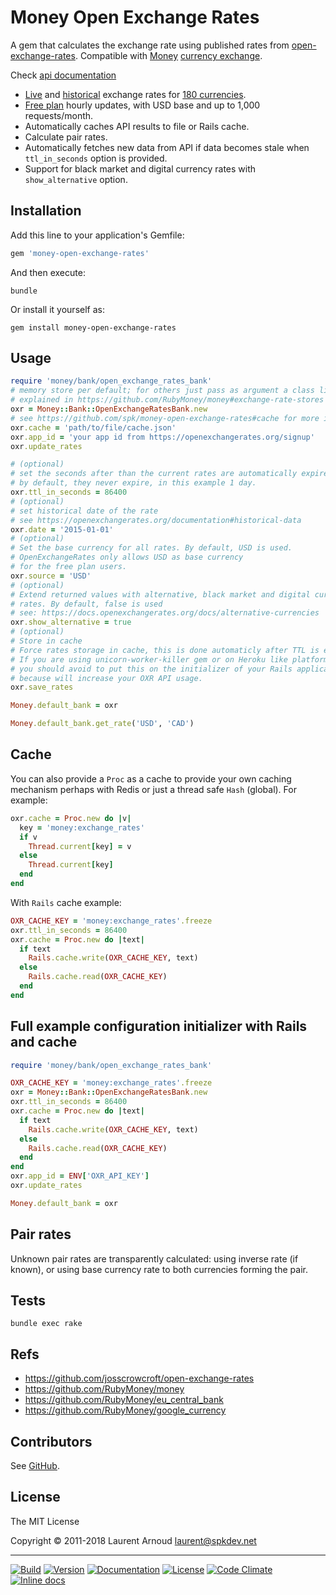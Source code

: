 # Money Open Exchange Rates

A gem that calculates the exchange rate using published rates from
[open-exchange-rates](https://openexchangerates.org/). Compatible with
[Money](https://github.com/RubyMoney/money#currency-exchange) [currency
exchange](http://www.rubydoc.info/gems/money/Money/Bank/VariableExchange).

Check [api documentation](https://docs.openexchangerates.org/)

* [Live](https://docs.openexchangerates.org/docs/latest-json) and
    [historical](https://docs.openexchangerates.org/docs/historical-json)
    exchange rates for
    [180 currencies](https://docs.openexchangerates.org/docs/supported-currencies).
* [Free plan](https://openexchangerates.org/signup) hourly updates, with USD
    base and up to 1,000 requests/month.
* Automatically caches API results to file or Rails cache.
* Calculate pair rates.
* Automatically fetches new data from API if data becomes stale when
    `ttl_in_seconds` option is provided.
* Support for black market and digital currency rates with `show_alternative`
    option.

## Installation

Add this line to your application's Gemfile:

~~~ ruby
gem 'money-open-exchange-rates'
~~~

And then execute:

~~~
bundle
~~~

Or install it yourself as:

~~~
gem install money-open-exchange-rates
~~~

## Usage

~~~ ruby
require 'money/bank/open_exchange_rates_bank'
# memory store per default; for others just pass as argument a class like
# explained in https://github.com/RubyMoney/money#exchange-rate-stores
oxr = Money::Bank::OpenExchangeRatesBank.new
# see https://github.com/spk/money-open-exchange-rates#cache for more info
oxr.cache = 'path/to/file/cache.json'
oxr.app_id = 'your app id from https://openexchangerates.org/signup'
oxr.update_rates

# (optional)
# set the seconds after than the current rates are automatically expired
# by default, they never expire, in this example 1 day.
oxr.ttl_in_seconds = 86400
# (optional)
# set historical date of the rate
# see https://openexchangerates.org/documentation#historical-data
oxr.date = '2015-01-01'
# (optional)
# Set the base currency for all rates. By default, USD is used.
# OpenExchangeRates only allows USD as base currency
# for the free plan users.
oxr.source = 'USD'
# (optional)
# Extend returned values with alternative, black market and digital currency
# rates. By default, false is used
# see: https://docs.openexchangerates.org/docs/alternative-currencies
oxr.show_alternative = true
# (optional)
# Store in cache
# Force rates storage in cache, this is done automaticly after TTL is expire.
# If you are using unicorn-worker-killer gem or on Heroku like platform,
# you should avoid to put this on the initializer of your Rails application,
# because will increase your OXR API usage.
oxr.save_rates

Money.default_bank = oxr

Money.default_bank.get_rate('USD', 'CAD')
~~~

## Cache

You can also provide a `Proc` as a cache to provide your own caching mechanism
perhaps with Redis or just a thread safe `Hash` (global). For example:

~~~ ruby
oxr.cache = Proc.new do |v|
  key = 'money:exchange_rates'
  if v
    Thread.current[key] = v
  else
    Thread.current[key]
  end
end
~~~

With `Rails` cache example:

~~~ ruby
OXR_CACHE_KEY = 'money:exchange_rates'.freeze
oxr.ttl_in_seconds = 86400
oxr.cache = Proc.new do |text|
  if text
    Rails.cache.write(OXR_CACHE_KEY, text)
  else
    Rails.cache.read(OXR_CACHE_KEY)
  end
end
~~~

## Full example configuration initializer with Rails and cache

~~~ ruby
require 'money/bank/open_exchange_rates_bank'

OXR_CACHE_KEY = 'money:exchange_rates'.freeze
oxr = Money::Bank::OpenExchangeRatesBank.new
oxr.ttl_in_seconds = 86400
oxr.cache = Proc.new do |text|
  if text
    Rails.cache.write(OXR_CACHE_KEY, text)
  else
    Rails.cache.read(OXR_CACHE_KEY)
  end
end
oxr.app_id = ENV['OXR_API_KEY']
oxr.update_rates

Money.default_bank = oxr
~~~

## Pair rates

Unknown pair rates are transparently calculated: using inverse rate (if known),
or using base currency rate to both currencies forming the pair.

## Tests

~~~
bundle exec rake
~~~

## Refs

* <https://github.com/josscrowcroft/open-exchange-rates>
* <https://github.com/RubyMoney/money>
* <https://github.com/RubyMoney/eu_central_bank>
* <https://github.com/RubyMoney/google_currency>

## Contributors

See [GitHub](https://github.com/spk/money-open-exchange-rates/graphs/contributors).

## License

The MIT License

Copyright © 2011-2018 Laurent Arnoud <laurent@spkdev.net>

---
[![Build](https://img.shields.io/travis-ci/spk/money-open-exchange-rates.svg)](https://travis-ci.org/spk/money-open-exchange-rates)
[![Version](https://img.shields.io/gem/v/money-open-exchange-rates.svg)](https://rubygems.org/gems/money-open-exchange-rates)
[![Documentation](https://img.shields.io/badge/doc-rubydoc-blue.svg)](http://www.rubydoc.info/gems/money-open-exchange-rates)
[![License](https://img.shields.io/badge/license-MIT-blue.svg)](http://opensource.org/licenses/MIT "MIT")
[![Code Climate](https://img.shields.io/codeclimate/github/spk/money-open-exchange-rates.svg)](https://codeclimate.com/github/spk/money-open-exchange-rates)
[![Inline docs](https://inch-ci.org/github/spk/money-open-exchange-rates.svg?branch=master)](http://inch-ci.org/github/spk/money-open-exchange-rates)
